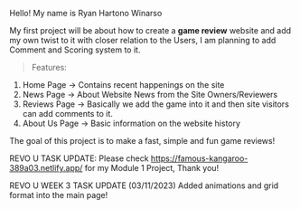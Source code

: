 Hello! My name is Ryan Hartono Winarso

My first project will be about how to create a **game review** website and add my own twist to it with closer relation to the Users, I am planning to add Comment and Scoring system to it.
> Features:
1. Home Page -> Contains recent happenings on the site
2. News Page -> About Website News from the Site Owners/Reviewers
3. Reviews Page -> Basically we add the game into it and then site visitors can add comments to it.
4. About Us Page -> Basic information on the website history

The goal of this project is to make a fast, simple and fun game reviews!

REVO U TASK UPDATE: Please check https://famous-kangaroo-389a03.netlify.app/ for my Module 1 Project, Thank you!

REVO U WEEK 3 TASK UPDATE (03/11/2023) Added animations and grid format into the main page!